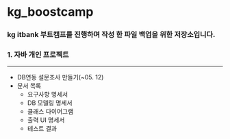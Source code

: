 # kg_boostcamp

### kg itbank 부트캠프를 진행하며 작성 한 파일 백업을 위한 저장소입니다.

### 1. 자바 개인 프로젝트

---

- DB연동 설문조사 만들기(~05. 12)
- 문서 목록
  - 요구사항 명세서
  - DB 모델링 명세서
  - 클래스 다이어그램
  - 출력 UI 명세서
  - 테스트 결과
